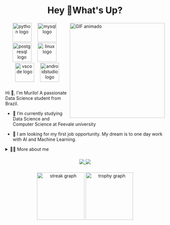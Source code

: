 <h1 align="center">Hey 👋What's Up?</h1>

###


  <img align="right" src="https://media0.giphy.com/media/v1.Y2lkPTc5MGI3NjExbG5xaXhmaDdlaHMxcXBiMXFlMHVwNGludzJkYW1lbXVlaWlkY3JiZyZlcD12MV9pbnRlcm5hbF9naWZfYnlfaWQmY3Q9Zw/z2Kp3bQN5F3jBGUbwa/giphy.gif" alt="GIF animado" width="300" height="300" >


</div>

###

<div align="center">
  <img src="https://skillicons.dev/icons?i=py" height="60" alt="python logo"  />
  <img width="12" />
  <img src="https://skillicons.dev/icons?i=mysql" height="60" alt="mysql logo"  />
  <img width="12" />
  <img src="https://skillicons.dev/icons?i=postgres" height="60" alt="postgresql logo"  />
  <img width="12" />
  <img src="https://skillicons.dev/icons?i=linux" height="60" alt="linux logo"  />
  <img width="12" />
  <img src="https://skillicons.dev/icons?i=vscode" height="60" alt="vscode logo"  />
  <img width="12" />
  <img src="https://skillicons.dev/icons?i=androidstudio" height="60" alt="androidstudio logo"  />
</div>

###

<div>
<!-- Presentation -->
<p>
  Hi 👋, I'm Murilo! A passionate Data Science student from Brazil.

  - 🌱 I’m currently studying Data Science and Computer Science at Feevale university 

  - 🔭 I am looking for my first job opportunity. My dream is to one day work with AI and Machine Learning.
</p>

<!-- Dropdown -->
<details>
  <summary>👨‍💻 More about me</summary>

  - 💬 I am 30 years old, currently living in Brazil. I have an intermediate level of English and have experience with SQL, Python, Data Analysis, Data visualization, and Machine Learning. 

  - ⚡ I enjoy a watching movies,series, animes and i love playing games! I believe that our personal interests contribute to a more refined perception of things and problem-solving. 
</details>
</div>

###
<p align="center">
  <a href="https://www.linkedin.com/in/murilo-tappar-75a07b146/">
    <img src="https://img.shields.io/badge/LinkedIn-0077B5?style=for-the-badge&logo=linkedin&logoColor=white" />
  </a>
  <a href="https://www.kaggle.com/murilotappar">
    <img src="https://img.shields.io/badge/Kaggle-20BEFF?style=for-the-badge&logo=Kaggle&logoColor=white" />
  </a>
</p>



###

<div align="center">
  <img src="https://streak-stats.demolab.com?user=murilotappar&locale=en&mode=daily&theme=dracula&hide_border=false&border_radius=5&order=3" height="150" alt="streak graph"  />
  <img src="https://github-profile-trophy.vercel.app?username=murilotappar&theme=dracula&column=-1&row=1&margin-w=8&margin-h=8&no-bg=false&no-frame=false&order=4" height="150" alt="trophy graph"  />
</div>

###




###
